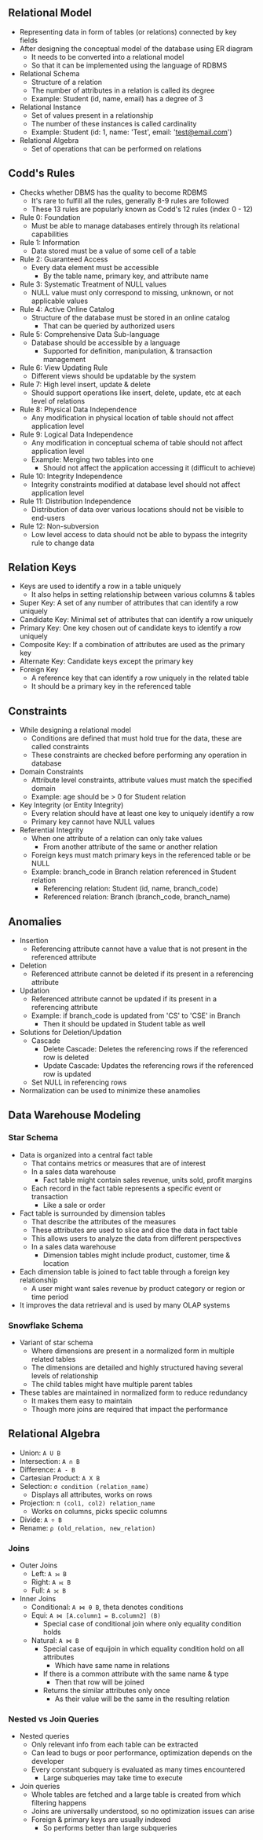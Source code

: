 ## Relational Model
- Representing data in form of tables (or relations) connected by key fields
- After designing the conceptual model of the database using ER diagram
  - It needs to be converted into a relational model
  - So that it can be implemented using the language of RDBMS
- Relational Schema
  - Structure of a relation
  - The number of attributes in a relation is called its degree
  - Example: Student (id, name, email) has a degree of 3
- Relational Instance
  - Set of values present in a relationship
  - The number of these instances is called cardinality
  - Example: Student (id: 1, name: 'Test', email: 'test@email.com')
- Relational Algebra
  - Set of operations that can be performed on relations

## Codd's Rules
- Checks whether DBMS has the quality to become RDBMS
  - It's rare to fulfill all the rules, generally 8-9 rules are followed
  - These 13 rules are popularly known as Codd's 12 rules (index 0 - 12)
- Rule 0: Foundation
  - Must be able to manage databases entirely through its relational capabilities
- Rule 1: Information
  - Data stored must be a value of some cell of a table
- Rule 2: Guaranteed Access
  - Every data element must be accessible
    - By the table name, primary key, and attribute name
- Rule 3: Systematic Treatment of NULL values
  - NULL value must only correspond to missing, unknown, or not applicable values
- Rule 4: Active Online Catalog
  - Structure of the database must be stored in an online catalog
    - That can be queried by authorized users
- Rule 5: Comprehensive Data Sub-language
  - Database should be accessible by a language
    - Supported for definition, manipulation, & transaction management
- Rule 6: View Updating Rule
  - Different views should be updatable by the system
- Rule 7: High level insert, update & delete
  - Should support operations like insert, delete, update, etc at each level of relations
- Rule 8: Physical Data Independence
  - Any modification in physical location of table should not affect application level
- Rule 9: Logical Data Independence
  - Any modification in conceptual schema of table should not affect application level
  - Example: Merging two tables into one
    - Should not affect the application accessing it (difficult to achieve)
- Rule 10: Integrity Independence
  - Integrity constraints modified at database level should not affect application level
- Rule 11: Distribution Independence
  - Distribution of data over various locations should not be visible to end-users
- Rule 12: Non-subversion
  - Low level access to data should not be able to bypass the integrity rule to change data

## Relation Keys
- Keys are used to identify a row in a table uniquely
  - It also helps in setting relationship between various columns & tables
- Super Key: A set of any number of attributes that can identify a row uniquely
- Candidate Key: Minimal set of attributes that can identify a row uniquely
- Primary Key: One key chosen out of candidate keys to identify a row uniquely
- Composite Key: If a combination of attributes are used as the primary key
- Alternate Key: Candidate keys except the primary key
- Foreign Key
  - A reference key that can identify a row uniquely in the related table
  - It should be a primary key in the referenced table

## Constraints
- While designing a relational model
  - Conditions are defined that must hold true for the data, these are called constraints
  - These constraints are checked before performing any operation in database
- Domain Constraints
  - Attribute level constraints, attribute values must match the specified domain
  - Example: age should be > 0 for Student relation
- Key Integrity (or Entity Integrity)
  - Every relation should have at least one key to uniquely identify a row
  - Primary key cannot have NULL values
- Referential Integrity
  - When one attribute of a relation can only take values
    - From another attribute of the same or another relation
  - Foreign keys must match primary keys in the referenced table or be NULL
  - Example: branch_code in Branch relation referenced in Student relation
    - Referencing relation: Student (id, name, branch_code)
    - Referenced relation: Branch (branch_code, branch_name)

## Anomalies
- Insertion
  - Referencing attribute cannot have a value that is not present in the referenced attribute
- Deletion
  - Referenced attribute cannot be deleted if its present in a referencing attribute
- Updation
  - Referenced attribute cannot be updated if its present in a referencing attribute
  - Example: if branch_code is updated from 'CS' to 'CSE' in Branch
    - Then it should be updated in Student table as well
- Solutions for Deletion/Updation
  - Cascade
    - Delete Cascade: Deletes the referencing rows if the referenced row is deleted
    - Update Cascade: Updates the referencing rows if the referenced row is updated
  - Set NULL in referencing rows
- Normalization can be used to minimize these anamolies

## Data Warehouse Modeling
### Star Schema
- Data is organized into a central fact table
  - That contains metrics or measures that are of interest
  - In a sales data warehouse
    - Fact table might contain sales revenue, units sold, profit margins
  - Each record in the fact table represents a specific event or transaction
    - Like a sale or order
- Fact table is surrounded by dimension tables
  - That describe the attributes of the measures
  - These attributes are used to slice and dice the data in fact table
  - This allows users to analyze the data from different perspectives
  - In a sales data warehouse
    - Dimension tables might include product, customer, time & location
- Each dimension table is joined to fact table through a foreign key relationship
  - A user might want sales revenue by product category or region or time period
- It improves the data retrieval and is used by many OLAP systems

### Snowflake Schema
- Variant of star schema
  - Where dimensions are present in a normalized form in multiple related tables
  - The dimensions are detailed and highly structured having several levels of relationship
  - The child tables might have multiple parent tables
- These tables are maintained in normalized form to reduce redundancy
  - It makes them easy to maintain
  - Though more joins are required that impact the performance

## Relational Algebra
- Union: `A U B`
- Intersection: `A ∩ B`
- Difference: `A - B`
- Cartesian Product: `A X B`
- Selection: `σ condition (relation_name)`
  - Displays all attributes, works on rows
- Projection: `π (col1, col2) relation_name`
  - Works on columns, picks speciic columns
- Divide: `A ÷ B`
- Rename: `ρ (old_relation, new_relation)`

### Joins
- Outer Joins
  - Left: `A ⟕ B`
  - Right: `A ⟖ B`
  - Full: `A ⟗ B`
- Inner Joins
  - Conditional: `A ⋈ θ B`, theta denotes conditions
  - Equi: `A ⋈ [A.column1 = B.column2] (B)`
    - Special case of conditional join where only equality condition holds
  - Natural: `A ⋈ B`
    - Special case of equijoin in which equality condition hold on all attributes
      - Which have same name in relations
    - If there is a common attribute with the same name & type
      - Then that row will be joined
    - Returns the similar attributes only once
      - As their value will be the same in the resulting relation

### Nested vs Join Queries
- Nested queries
  - Only relevant info from each table can be extracted
  - Can lead to bugs or poor performance, optimization depends on the developer
  - Every constant subquery is evaluated as many times encountered
    - Large subqueries may take time to execute
- Join queries
  - Whole tables are fetched and a large table is created from which filtering happens
  - Joins are universally understood, so no optimization issues can arise
  - Foreign & primary keys are usually indexed
    - So performs better than large subqueries
